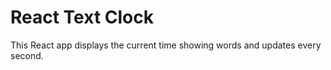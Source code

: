 # React Text Clock

This React app displays the current time showing words and updates every
second. 
